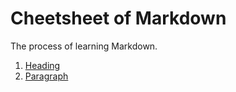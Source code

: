 # Cheetsheet of Markdown

The process of learning Markdown.

1. [Heading](cheetsheet/heading.md)
2. [Paragraph](cheetsheet/paragraph.md)